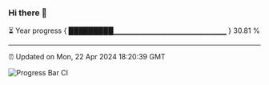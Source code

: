 ### Hi there 👋

⏳ Year progress { █████████▁▁▁▁▁▁▁▁▁▁▁▁▁▁▁▁▁▁▁▁▁ } 30.81 %

---

⏰ Updated on Mon, 22 Apr 2024 18:20:39 GMT

![Progress Bar CI](https://github.com/ZhaoGui/ZhaoGui/workflows/Progress%20Bar%20CI/badge.svg)
